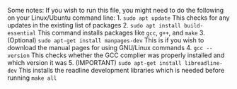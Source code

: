 Some notes:
    If you wish to run this file, you might need to do the following on your Linux/Ubuntu command line:
        1. `sudo apt update`
            This checks for any updates in the existing list of packages
        2. `sudo apt install build-essential`
            This command installs packages like `gcc`, `g++`, and `make`
        3. (Optional) `sudo apt-get install manpages-dev`
            This is if you wish to download the manual pages for using GNU/Linux commands
        4. `gcc --version`
            This checks whether the GCC complier was properly installed and which version it was
        5. (IMPORTANT) `sudo apt-get install libreadline-dev`
            This installs the readline development libraries which is needed before running `make all`
